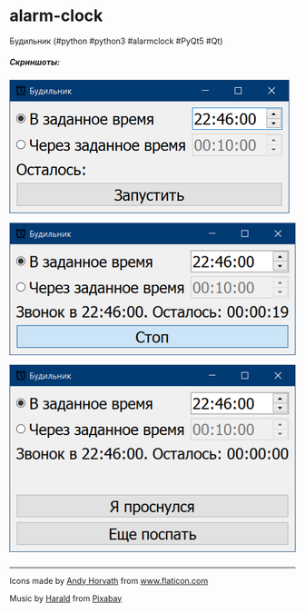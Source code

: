 # alarm-clock
Будильник (#python #python3 #alarmclock #PyQt5 #Qt)

##### Скриншоты:
![](resources/screenshots/1.png)

![](resources/screenshots/2.png)

![](resources/screenshots/3.png)

##### 

---

<div>Icons made by <a href="https://www.flaticon.com/authors/andy-horvath" title="Andy Horvath">Andy Horvath</a> from <a href="https://www.flaticon.com/" title="Flaticon">www.flaticon.com</a></div>

Music by <a href="https://pixabay.com/users/mondmatt-25609953/?utm_source=link-attribution&utm_medium=referral&utm_campaign=music&utm_content=130417">Harald</a> from <a href="https://pixabay.com/music//?utm_source=link-attribution&utm_medium=referral&utm_campaign=music&utm_content=130417">Pixabay</a>
